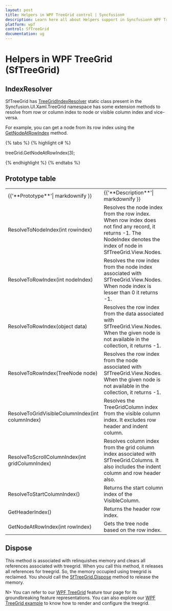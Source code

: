 ```yaml
---
layout: post
title: Helpers in WPF TreeGrid control | Syncfusion®
description: Learn here all about Helpers support in Syncfusion® WPF TreeGrid (SfTreeGrid) control, its elements and more.
platform: wpf
control: SfTreeGrid
documentation: ug
---
```


# Helpers in WPF TreeGrid (SfTreeGrid)

## IndexResolver

SfTreeGrid has [TreeGridIndexResolver](https://help.syncfusion.com/cr/wpf/Syncfusion.UI.Xaml.TreeGrid.TreeGridIndexResolver.html) static class present in the Syncfusion.UI.Xaml.TreeGrid namespace has some extension methods to resolve from row or column index to node or visible column index and vice-versa.

For example, you can get a node from its row index using the [GetNodeAtRowIndex](https://help.syncfusion.com/cr/wpf/Syncfusion.UI.Xaml.TreeGrid.TreeGridIndexResolver.html#Syncfusion_UI_Xaml_TreeGrid_TreeGridIndexResolver_GetNodeAtRowIndex_Syncfusion_UI_Xaml_TreeGrid_SfTreeGrid_System_Int32_) method.

{% tabs %}
{% highlight c# %}

treeGrid.GetNodeAtRowIndex(3);

{% endhighlight %}
{% endtabs %}

## Prototype table
<table>
<tr>
<td>
{{'**Prototype**'| markdownify }}
</td>
<td>
{{'**Description**'| markdownify }}
</td>
</tr>
<tr>
<td>
ResolveToNodeIndex(int rowindex)

</td>
<td>
Resolves the node index from the row index. When row index does not find any record, it returns -1. The NodeIndex denotes the index of node in SfTreeGrid.View.Nodes.

</td>
</tr>
<tr>
<td>
ResolveToRowIndex(int nodeIndex)

</td>
<td>
Resolves the row index from the node index associated with SfTreeGrid.View.Nodes. When node index is lesser than 0 it returns -1.
</td>
</tr>
<tr>
<td>
ResolveToRowIndex(object data)

</td>
<td>
Resolves the row index from the data associated with SfTreeGrid.View.Nodes. When the given node is not available in the collection, it returns -1.
</td>
</tr>
<tr>
<td>
ResolveToRowIndex(TreeNode node)

</td>
<td>
Resolves the row index from the node associated with SfTreeGrid.View.Nodes. When the given node is not available in the collection, it returns -1.
</td>
</tr>
<tr>
<td>
ResolveToGridVisibleColumnIndex(int columnIndex)

</td>
<td>
Resolves the TreeGridColumn index from the visible column index. It excludes row header and indent column.
</td>
</tr>
<tr>
<td>
ResolveToScrollColumnIndex(int gridColumnIndex)

</td>
<td>
Resolves column index from the grid column index associated with SfTreeGrid.Columns. It also includes the indent column and row header also.
</td>
</tr>
<tr>
<td>
ResolveToStartColumnIndex()

</td>
<td>
Returns the start column index of the VisibleColumn.

</td>
</tr>
<tr>
<td>
GetHeaderIndex()

</td>
<td>
Returns the header row index.
</td>
</tr>
<tr>
<td>
GetNodeAtRowIndex(int rowIndex)

</td>
<td>
Gets the tree node based on the row index.
</td>
</tr>
</table>

## Dispose

This method is associated with relinquishes memory and clears all references associated with treegrid. When you call this method, it releases all references for treegrid. So, the memory occupied using treegrid is reclaimed. You should call the [SfTreeGrid.Dispose](https://help.syncfusion.com/cr/wpf/Syncfusion.UI.Xaml.TreeGrid.SfTreeGrid.html#Syncfusion_UI_Xaml_TreeGrid_SfTreeGrid_Dispose_System_Boolean_) method to release the memory.


N> You can refer to our [WPF TreeGrid](https://www.syncfusion.com/wpf-controls/treegrid) feature tour page for its groundbreaking feature representations. You can also explore our [WPF TreeGrid example](https://github.com/syncfusion/wpf-demos) to know how to render and configure the treegrid.